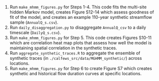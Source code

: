 

1. Run `make_mhmm_figures.py` for Steps 1-4. This code fits the multi-site hidden Markov model, creates Figure S12-14 which assess goodness of fit of the model, and creates an example 110-year synthetic streamflow sample (`AnnualQ_s.csv`). 
2. Run `daily_disaggregation.py` to disaggregate `AnnualQ_csv` to a daily timescale (`DailyQ_s.csv`).
3. Run `make_mhmm_figures.py` for Step 5. This code creates Figures S10-11 which are correlation heat map plots that assess how well the model is maintaining spatial correlation in the synthetic traces. 
4. Run `aggregate_synthetic_traces.R` to aggregate the ensemble of synthetic traces (in `./calfews_src/data/MGHMM_synthetic/`) across locations.
5. Run `make_mhmm_figures.py` for Step 6 to create Figure S7 which creates synthetic and historical flow duration curves at specific locations.  